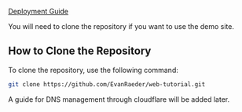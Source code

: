 [Deployment Guide](https://github.com/EvanRaeder/web-tutorial/blob/main/docs/django-oci-deployment.md)

You will need to clone the repository if you want to use the demo site.

## How to Clone the Repository

To clone the repository, use the following command:

```bash
git clone https://github.com/EvanRaeder/web-tutorial.git
```

A guide for DNS management through cloudflare will be added later.